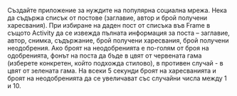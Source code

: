 Създайте приложение за нуждите на популярна социална мрежа. Нека да съдържа списък от постове (заглавие, автор и брой получени харесвания).  При избиране на даден пост от списъка във Frame в същото Activity да се извежда пълната информация за поста – заглавие, автор, снимка, съдържание, брой получени харесвания, брой получени неодобрения. Ако броят на неодобренията е по-голям от броя на одобренията, фонът на поста да бъде в цвят от червената гама (изберете конкретен, който подхожда стилово), в противен случай - в цвят от зелената гама. 
На всеки 5 секунди броят на харесванията и броят на неодобренията да се увеличават със случайни числа между 1 и 10.